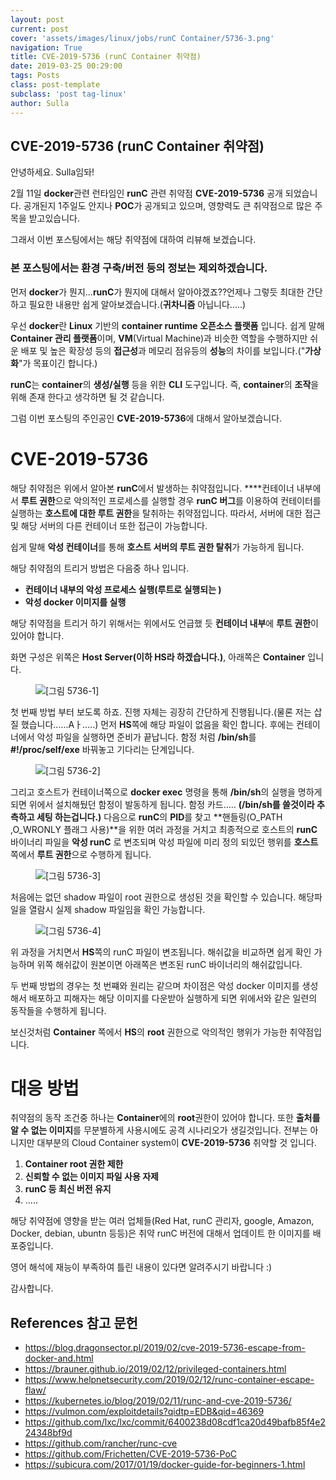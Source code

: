 ```yaml
---
layout: post
current: post
cover: 'assets/images/linux/jobs/runC Container/5736-3.png'
navigation: True
title: CVE-2019-5736 (runC Container 취약점)
date: 2019-03-25 00:29:00
tags: Posts
class: post-template
subclass: 'post tag-linux'
author: Sulla
---
```


## CVE-2019-5736 (runC Container 취약점)

안녕하세요. Sulla임돠!

2월 11일 **docker**관련 런타임인 **runC** 관련 취약점 **CVE-2019-5736** 공개 되었습니다. 
공개된지 1주일도 안지나 **POC**가 공개되고 있으며, 영향력도 큰 취약점으로 많은 주목을 받고있습니다.

그래서 이번 포스팅에서는 해당 취약점에 대하여 리뷰해 보겠습니다.

### **본 포스팅에서는 환경 구축/버전 등의 정보는 제외하겠습니다.**

먼저 **docker**가 뭔지...**runC**가 뭔지에 대해서 알아야겠죠??언제나 그렇듯 최대한 간단하고 필요한 내용만 쉽게 알아보겠습니다.(**귀차니즘** 아닙니다.....)

우선 **docker**란 **Linux** 기반의 **container runtime 오픈소스 플랫폼** 입니다. 쉽게 말해 **Container 관리 플랫폼**이며, **VM**(Virtual Machine)과 비슷한 역할을 수행하지만 쉬운 배포 및 높은 확장성 등의 **접근성**과 메모리 점유등의 **성능**의 차이를 보입니다.("**가상화**"가 목표이긴 합니다.) 

**runC**는 **container**의 **생성/실행** 등을 위한 **CLI** 도구입니다. 즉, **container**의 **조작**을 위해 존재 한다고 생각하면 될 것 같습니다.

그럼 이번 포스팅의 주인공인 **CVE-2019-5736**에 대해서 알아보겠습니다.

# CVE-2019-5736

해당 취약점은 위에서 알아본 **runC**에서 발생하는 취약점입니다. ****컨테이너 내부에서 **루트 권한**으로 악의적인 프로세스를 실행할 경우 **runC 버그**를 이용하여 컨테이터를 실행하는 **호스트에 대한 루트 권한**을 탈취하는 취약점입니다. 따라서, 서버에 대한 접근 및 해당 서버의 다른 컨테이너 또한 접근이 가능합니다. 

쉽게 말해 **악성 컨테이너**를 통해 **호스트 서버의 루트 권한 탈취**가 가능하게 됩니다.

해당 취약점의 트리거 방법은 다음중 하나 입니다.

- **컨테이너 내부의 악성 프로세스 실행(루트로 실행되는 )**
- **악성 docker 이미지를 실행**

해당 취약점을 트리거 하기 위해서는 위에서도 언급했 듯 **컨테이너 내부**에 **루트 권한**이 있어야 합니다. 

화면 구성은 위쪽은 **Host Server(이하 HS라 하겠습니다.)**, 아래쪽은 **Container** 입니다.

<figure>
  <img data-action="zoom" src='{{ "/assets/images/linux/jobs/CVE-2019-5736(docker eunC)/5736-1.png" | relative_url }}' alt='[그림 5736-1]'>
</figure>

첫 번째 방법 부터 보도록 하죠. 진행 자체는 굉장히 간단하게 진행됩니다.(물론 저는 삽질 했습니다......Aㅏ.....) 먼저 **HS**쪽에 해당 파일이 없음을 확인 합니다. 후에는 컨테이너에서 악성 파일을 실행하면 준비가 끝납니다. 함정 처럼 **/bin/sh**를 **#!/proc/self/exe** 바꿔놓고 기다리는 단계입니다.

<figure>
  <img data-action="zoom" src='{{ "/assets/images/linux/jobs/CVE-2019-5736(docker eunC)/5736-2.png" | relative_url }}' alt='[그림 5736-2]'>
</figure>

그리고 호스트가 컨테이너쪽으로  **docker exec** 명령을 통해 **/bin/sh**의 실행을 명하게 되면 위에서 설치해뒀던 함정이 발동하게 됩니다. 함정 카드..... **(/bin/sh를 쓸것이라 추측하고 세팅 하는겁니다.)** 
다음으로 **runC**의 **PID**를 찾고 **핸들링(O_PATH ,O_WRONLY 플래그 사용)**을 위한 여러 과정을 거치고 최종적으로 호스트의 **runC** 바이너리 파일을 **악성 runC** 로 변조되며 악성 파일에 미리 정의 되있던 행위를 **호스트**쪽에서 **루트 권한**으로 수행하게 됩니다.

<figure>
  <img data-action="zoom" src='{{ "/assets/images/linux/jobs/CVE-2019-5736(docker eunC)/5736-3.png" | relative_url }}' alt='[그림 5736-3]'>
</figure>

처음에는 없던 shadow 파일이 root 권한으로 생성된 것을 확인할 수 있습니다. 해당파일을 열람시 실제 shadow 파일임을 확인 가능합니다.

<figure>
  <img data-action="zoom" src='{{ "/assets/images/linux/jobs/CVE-2019-5736(docker eunC)/5736-4.png" | relative_url }}' alt='[그림 5736-4]'>
</figure>

위 과정을 거치면서 **HS**쪽의 runC 파일이 변조됩니다. 해쉬값을 비교하면 쉽게 확인 가능하며 위쪽 해쉬값이 원본이면 아래쪽은 변조된 runC 바이너리의 해쉬값입니다.

두 번째 방법의 경우는 첫 번쨰와 원리는 같으며 차이점은 악성 docker 이미지를 생성해서 배포하고 피해자는 해당 이미지를 다운받아 실행하게 되면 위에서와 같은 일련의 동작들을 수행하게 됩니다.

보신것처럼 **Container** 쪽에서 **HS**의 **root** 권한으로 악의적인 행위가 가능한 취약점입니다.

# 대응 방법

취약점의 동작 조건중 하나는 **Container**에의 **root**권한이 있어야 합니다. 또한 **출처를 알 수 없는 이미지**를 무분별하게 사용시에도 공격 시나리오가 생길것입니다. 
전부는 아니지만 대부분의 Cloud Container system이 **CVE-2019-5736** 취약할 것 입니다. 

1. **Container root 권한 제한**
2. **신뢰할 수 없는 이미지 파일 사용 자제**
3. **runC 등 최신 버전 유지**
4. .....

해당 취약점에 영향을 받는 여러 업체들(Red Hat, runC 관리자, google, Amazon, Docker, debian, ubuntn 등등)은 취약 runC 버전에 대해서 업데이트 한 이미지를 배포중입니다.

영어 해석에 재능이 부족하여 틀린 내용이 있다면 알려주시기 바랍니다 :)

감사합니다. 

## References 참고 문헌

- https://blog.dragonsector.pl/2019/02/cve-2019-5736-escape-from-docker-and.html
- https://brauner.github.io/2019/02/12/privileged-containers.html
- https://www.helpnetsecurity.com/2019/02/12/runc-container-escape-flaw/
- https://kubernetes.io/blog/2019/02/11/runc-and-cve-2019-5736/
- https://vulmon.com/exploitdetails?qidtp=EDB&qid=46369
- https://github.com/lxc/lxc/commit/6400238d08cdf1ca20d49bafb85f4e224348bf9d
- https://github.com/rancher/runc-cve
- https://github.com/Frichetten/CVE-2019-5736-PoC
- https://subicura.com/2017/01/19/docker-guide-for-beginners-1.html